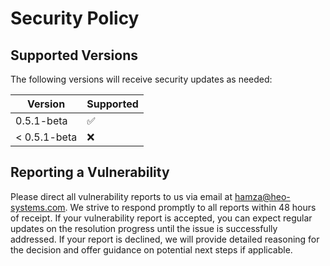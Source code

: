 # Security Policy

## Supported Versions

The following versions will receive security updates as needed:

| Version       | Supported          |
| ------------  | ------------------ |
| 0.5.1-beta    | :white_check_mark: |
| < 0.5.1-beta  | :x:                |

## Reporting a Vulnerability

Please direct all vulnerability reports to us via email at hamza@heo-systems.com. 
We strive to respond promptly to all reports within 48 hours of receipt. If your vulnerability report is accepted, 
you can expect regular updates on the resolution progress until the issue is successfully addressed. 
If your report is declined, we will provide detailed reasoning for the decision and offer guidance on potential next steps if applicable.
